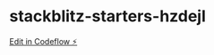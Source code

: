 # stackblitz-starters-hzdejl

[Edit in Codeflow ⚡️](https://stackblitz.com/~/github.com/maraisjq/stackblitz-starters-hzdejl)